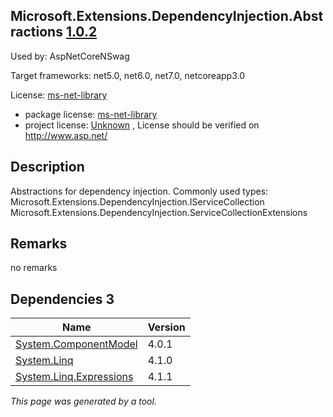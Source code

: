 Microsoft.Extensions.DependencyInjection.Abstractions [1.0.2](https://www.nuget.org/packages/Microsoft.Extensions.DependencyInjection.Abstractions/1.0.2)
--------------------

Used by: AspNetCoreNSwag

Target frameworks: net5.0, net6.0, net7.0, netcoreapp3.0

License: [ms-net-library](../../../../licenses/ms-net-library) 

- package license: [ms-net-library](http://www.microsoft.com/web/webpi/eula/net_library_eula_enu.htm) 
- project license: [Unknown](http://www.asp.net/) , License should be verified on http://www.asp.net/

Description
-----------
Abstractions for dependency injection.
Commonly used types:
Microsoft.Extensions.DependencyInjection.IServiceCollection
Microsoft.Extensions.DependencyInjection.ServiceCollectionExtensions

Remarks
-----------
no remarks


Dependencies 3
-----------

|Name|Version|
|----------|:----|
|[System.ComponentModel](../../../../packages/nuget.org/system.componentmodel/4.0.1)|4.0.1|
|[System.Linq](../../../../packages/nuget.org/system.linq/4.1.0)|4.1.0|
|[System.Linq.Expressions](../../../../packages/nuget.org/system.linq.expressions/4.1.1)|4.1.1|

*This page was generated by a tool.*